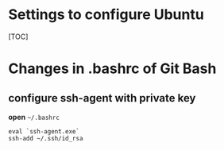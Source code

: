 # Settings to configure Ubuntu
[TOC]

# Changes in .bashrc of Git Bash
## configure ssh-agent with private key
**open** ```~/.bashrc```

```
eval `ssh-agent.exe`
ssh-add ~/.ssh/id_rsa
```